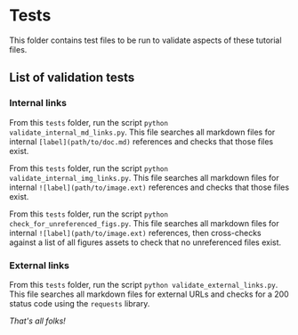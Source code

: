 # Tests

This folder contains test files to be run to validate aspects of these tutorial files.

## List of validation tests

### Internal links

From this `tests` folder, run the script `python validate_internal_md_links.py`.  This file searches all markdown files for internal `[label](path/to/doc.md)` references and checks that those files exist.

From this `tests` folder, run the script `python validate_internal_img_links.py`.  This file searches all markdown files for internal `![label](path/to/image.ext)` references and checks that those files exist.

From this `tests` folder, run the script `python check_for_unreferenced_figs.py`.  This file searches all markdown files for internal `![label](path/to/image.ext)` references, then cross-checks against a list of all figures assets to check that no unreferenced files exist.

### External links

From this `tests` folder, run the script `python validate_external_links.py`.  This file searches all markdown files for external URLs and checks for a 200 status code using the `requests` library.

*That's all folks!*
